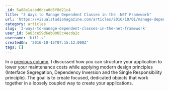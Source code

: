 ```yaml
---
_id: 5a88e1acbd6dca0d5f0d21c4
title: "3 Ways to Manage Dependent Classes in the .NET Framework"
url: 'https://visualstudiomagazine.com/articles/2016/10/01/manage-dependent-classes.aspx'
category: articles
slug: '3-ways-to-manage-dependent-classes-in-the-net-framework'
user_id: 5a83ce59d6eb0005c4ecda2c
username: 'bill-s'
createdOn: '2016-10-15T07:15:12.000Z'
tags: []
---
```


In a <a href="https://visualstudiomagazine.com/articles/2016/10/01/loosely-coupled-classes.aspx" target="_blank">previous column</a>, I discussed how you can structure your application to lower your maintenance costs while applying modern design principles (Interface Segregation, Dependency Inversion and the Single Responsibility principle). The goal is to create focused, dedicated objects that work together in a loosely coupled way to create your applications.
